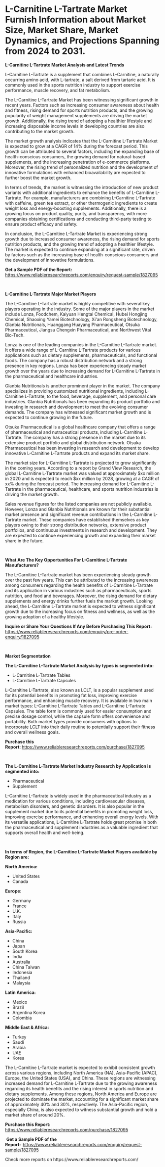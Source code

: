 <p><h1>L-Carnitine L-Tartrate Market Furnish Information about Market Size, Market Share, Market Dynamics, and Projections Spanning from 2024 to 2031.</h1></p><p><strong>L-Carnitine L-Tartrate Market Analysis and Latest Trends</strong></p>
<p><p>L-Carnitine L-Tartrate is a supplement that combines L-Carnitine, a naturally occurring amino acid, with L-tartrate, a salt derived from tartaric acid. It is commonly used in the sports nutrition industry to support exercise performance, muscle recovery, and fat metabolism.</p><p>The L-Carnitine L-Tartrate Market has been witnessing significant growth in recent years. Factors such as increasing consumer awareness about health and fitness, rising demand for sports nutrition products, and the growing popularity of weight management supplements are driving the market growth. Additionally, the rising trend of adopting a healthier lifestyle and increasing disposable income levels in developing countries are also contributing to the market growth.</p><p>The market growth analysis indicates that the L-Carnitine L-Tartrate Market is expected to grow at a CAGR of 14% during the forecast period. This growth can be attributed to several factors, including the expanding base of health-conscious consumers, the growing demand for natural-based supplements, and the increasing penetration of e-commerce platforms. Moreover, the rising trend of personalized nutrition and the development of innovative formulations with enhanced bioavailability are expected to further boost the market growth.</p><p>In terms of trends, the market is witnessing the introduction of new product variants with additional ingredients to enhance the benefits of L-Carnitine L-Tartrate. For example, manufacturers are combining L-Carnitine L-Tartrate with caffeine, green tea extract, or other thermogenic ingredients to create weight loss and energy-boosting supplements. Additionally, there is a growing focus on product quality, purity, and transparency, with more companies obtaining certifications and conducting third-party testing to ensure product efficacy and safety.</p><p>In conclusion, the L-Carnitine L-Tartrate Market is experiencing strong growth due to increased consumer awareness, the rising demand for sports nutrition products, and the growing trend of adopting a healthier lifestyle. The market is expected to continue expanding at a significant rate, driven by factors such as the increasing base of health-conscious consumers and the development of innovative formulations.</p></p>
<p><strong>Get a Sample PDF of the Report:&nbsp;</strong> <a href="https://www.reliableresearchreports.com/enquiry/request-sample/1827095">https://www.reliableresearchreports.com/enquiry/request-sample/1827095</a></p>
<p>&nbsp;</p>
<p><strong>L-Carnitine L-Tartrate Major Market Players</strong></p>
<p><p>The L-Carnitine L-Tartrate market is highly competitive with several key players operating in the industry. Some of the major players in the market include Lonza, Foodchem, Kaiyuan Hengtai Chemical, Hubei Hongjing Chemical, Shaoxing Yamei Biotechnology, Xi'an Rongsheng Biotechnology, Glanbia Nutritionals, Huanggang Huayang Pharmaceutical, Otsuka Pharmaceutical, Jiangsu Chengxin Pharmaceutical, and Northwest Vital Bio-Tech.</p><p>Lonza is one of the leading companies in the L-Carnitine L-Tartrate market. It offers a wide range of L-Carnitine L-Tartrate products for various applications such as dietary supplements, pharmaceuticals, and functional foods. The company has a robust distribution network and a strong presence in key regions. Lonza has been experiencing steady market growth over the years due to increasing demand for L-Carnitine L-Tartrate in the pharmaceutical and healthcare industries.</p><p>Glanbia Nutritionals is another prominent player in the market. The company specializes in providing customized nutritional ingredients, including L-Carnitine L-Tartrate, to the food, beverage, supplement, and personal care industries. Glanbia Nutritionals has been expanding its product portfolio and investing in research and development to meet the evolving consumer demands. The company has witnessed significant market growth and is expected to continue growing in the future.</p><p>Otsuka Pharmaceutical is a global healthcare company that offers a range of pharmaceutical and nutraceutical products, including L-Carnitine L-Tartrate. The company has a strong presence in the market due to its extensive product portfolio and global distribution network. Otsuka Pharmaceutical has been investing in research and development to develop innovative L-Carnitine L-Tartrate products and expand its market share.</p><p>The market size for L-Carnitine L-Tartrate is projected to grow significantly in the coming years. According to a report by Grand View Research, the global L-Carnitine L-Tartrate market was valued at approximately $xx million in 2020 and is expected to reach $xx million by 2028, growing at a CAGR of xx% during the forecast period. The increasing demand for L-Carnitine L-Tartrate in the pharmaceutical, healthcare, and sports nutrition industries is driving the market growth.</p><p>Sales revenue figures for the listed companies are not publicly available. However, Lonza and Glanbia Nutritionals are known for their substantial market presence and significant revenue contributions in the L-Carnitine L-Tartrate market. These companies have established themselves as key players owing to their strong distribution networks, extensive product portfolios, and continuous investments in research and development. They are expected to continue experiencing growth and expanding their market share in the future.</p></p>
<p>&nbsp;</p>
<p><strong>What Are The Key Opportunities For L-Carnitine L-Tartrate Manufacturers?</strong></p>
<p><p>The L-Carnitine L-Tartrate market has been experiencing steady growth over the past few years. This can be attributed to the increasing awareness among consumers regarding the health benefits of L-Carnitine L-Tartrate and its application in various industries such as pharmaceuticals, sports nutrition, and food and beverages. Moreover, the rising demand for dietary supplements and energy drinks further fuels the market growth. Looking ahead, the L-Carnitine L-Tartrate market is expected to witness significant growth due to the increasing focus on fitness and wellness, as well as the growing adoption of a healthy lifestyle.</p></p>
<p><strong>Inquire or Share Your Questions If Any Before Purchasing This Report:</strong> <a href="https://www.reliableresearchreports.com/enquiry/pre-order-enquiry/1827095">https://www.reliableresearchreports.com/enquiry/pre-order-enquiry/1827095</a></p>
<p>&nbsp;</p>
<p><strong>Market Segmentation</strong></p>
<p><strong>The L-Carnitine L-Tartrate Market Analysis by types is segmented into:</strong></p>
<p><ul><li>L-Carnitine L-Tartrate Tables</li><li>L-Carnitine L-Tartrate Capsules</li></ul></p>
<p><p>L-Carnitine L-Tartrate, also known as LCLT, is a popular supplement used for its potential benefits in promoting fat loss, improving exercise performance, and enhancing muscle recovery. It is available in two main market types: L-Carnitine L-Tartrate Tables and L-Carnitine L-Tartrate Capsules. The table form is commonly used for easier consumption and precise dosage control, while the capsule form offers convenience and portability. Both market types provide consumers with options to incorporate LCLT into their daily routine to potentially support their fitness and overall wellness goals.</p></p>
<p><strong>Purchase this Report:&nbsp;</strong><a href="https://www.reliableresearchreports.com/purchase/1827095">https://www.reliableresearchreports.com/purchase/1827095</a></p>
<p>&nbsp;</p>
<p><strong>The L-Carnitine L-Tartrate Market Industry Research by Application is segmented into:</strong></p>
<p><ul><li>Pharmaceutical</li><li>Supplement</li></ul></p>
<p><p>L-Carnitine L-Tartrate is widely used in the pharmaceutical industry as a medication for various conditions, including cardiovascular diseases, metabolism disorders, and genetic disorders. It is also popular in the supplement market due to its potential benefits in promoting weight loss, improving exercise performance, and enhancing overall energy levels. With its versatile applications, L-Carnitine L-Tartrate holds great promise in both the pharmaceutical and supplement industries as a valuable ingredient that supports overall health and well-being.</p></p>
<p>&nbsp;</p>
<p><strong>In terms of Region, the L-Carnitine L-Tartrate Market Players available by Region are:</strong></p>
<p>
    <p> <strong> North America: </strong>
        <ul>
            <li>United States</li>
            <li>Canada</li>
        </ul>
        </p> 
    <p> <strong> Europe: </strong>
        <ul>
            <li>Germany</li>
            <li>France</li>
            <li>U.K.</li>
            <li>Italy</li>
            <li>Russia</li>
        </ul>
        </p> 
    <p> <strong> Asia-Pacific: </strong>
        <ul>
            <li>China</li>
            <li>Japan</li>
            <li>South Korea</li>
            <li>India</li>
            <li>Australia</li>
            <li>China Taiwan</li>
            <li>Indonesia</li>
            <li>Thailand</li>
            <li>Malaysia</li>
        </ul>
        </p> 
    <p> <strong> Latin America: </strong>
        <ul>
            <li>Mexico</li>
            <li>Brazil</li>
            <li>Argentina Korea</li>
            <li>Colombia</li>
        </ul>
        </p> 
    <p> <strong> Middle East & Africa: </strong>
        <ul>
            <li>Turkey</li>
            <li>Saudi</li>
            <li>Arabia</li>
            <li>UAE</li>
            <li>Korea</li>
        </ul>
    </p>
    </p>
<p><p>The L-Carnitine L-Tartrate market is expected to exhibit consistent growth across various regions, including North America (NA), Asia-Pacific (APAC), Europe, the United States (USA), and China. These regions are witnessing increased demand for L-Carnitine L-Tartrate due to the growing awareness regarding its health benefits and the rising interest in sports nutrition and dietary supplements. Among these regions, North America and Europe are projected to dominate the market, accounting for a significant market share of approximately 40% and 30%, respectively. The Asia-Pacific region, especially China, is also expected to witness substantial growth and hold a market share of around 20%.</p></p>
<p><strong>Purchase this Report: </strong><a href="https://www.reliableresearchreports.com/purchase/1827095">https://www.reliableresearchreports.com/purchase/1827095</a></p>
<p>&nbsp;<strong>Get a Sample PDF of the Report:&nbsp;&nbsp;</strong><a href="https://www.reliableresearchreports.com/enquiry/request-sample/1827095">https://www.reliableresearchreports.com/enquiry/request-sample/1827095</a></p>
<p><strong></strong></p>
<p>Check more reports on https://www.reliableresearchreports.com/</p>